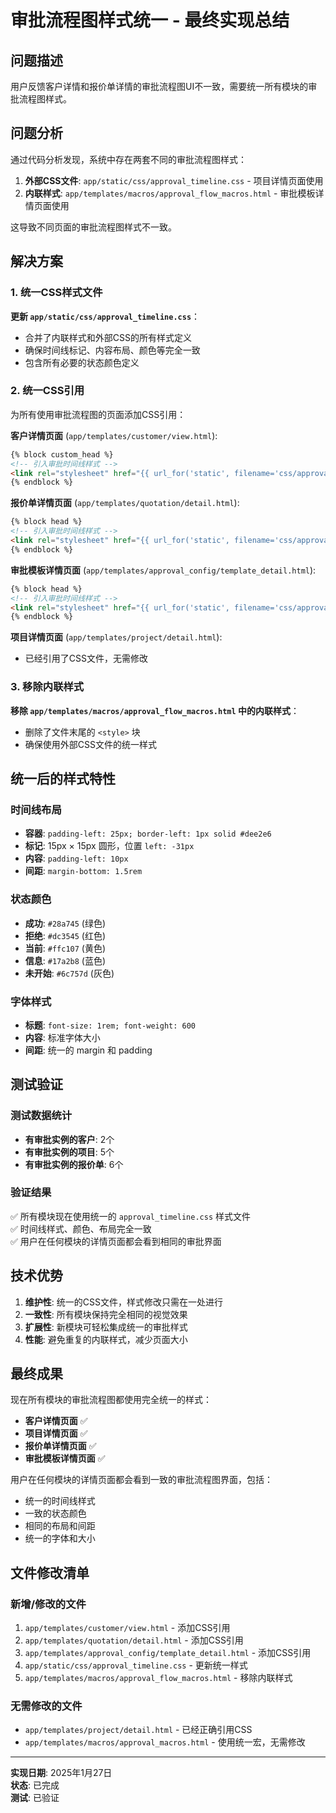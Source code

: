 # 审批流程图样式统一 - 最终实现总结

## 问题描述

用户反馈客户详情和报价单详情的审批流程图UI不一致，需要统一所有模块的审批流程图样式。

## 问题分析

通过代码分析发现，系统中存在两套不同的审批流程图样式：

1. **外部CSS文件**: `app/static/css/approval_timeline.css` - 项目详情页面使用
2. **内联样式**: `app/templates/macros/approval_flow_macros.html` - 审批模板详情页面使用

这导致不同页面的审批流程图样式不一致。

## 解决方案

### 1. 统一CSS样式文件

**更新 `app/static/css/approval_timeline.css`**：
- 合并了内联样式和外部CSS的所有样式定义
- 确保时间线标记、内容布局、颜色等完全一致
- 包含所有必要的状态颜色定义

### 2. 统一CSS引用

为所有使用审批流程图的页面添加CSS引用：

**客户详情页面** (`app/templates/customer/view.html`):
```html
{% block custom_head %}
<!-- 引入审批时间线样式 -->
<link rel="stylesheet" href="{{ url_for('static', filename='css/approval_timeline.css') }}">
{% endblock %}
```

**报价单详情页面** (`app/templates/quotation/detail.html`):
```html
{% block head %}
<!-- 引入审批时间线样式 -->
<link rel="stylesheet" href="{{ url_for('static', filename='css/approval_timeline.css') }}">
{% endblock %}
```

**审批模板详情页面** (`app/templates/approval_config/template_detail.html`):
```html
{% block head %}
<!-- 引入审批时间线样式 -->
<link rel="stylesheet" href="{{ url_for('static', filename='css/approval_timeline.css') }}">
{% endblock %}
```

**项目详情页面** (`app/templates/project/detail.html`):
- 已经引用了CSS文件，无需修改

### 3. 移除内联样式

**移除 `app/templates/macros/approval_flow_macros.html` 中的内联样式**：
- 删除了文件末尾的 `<style>` 块
- 确保使用外部CSS文件的统一样式

## 统一后的样式特性

### 时间线布局
- **容器**: `padding-left: 25px; border-left: 1px solid #dee2e6`
- **标记**: 15px × 15px 圆形，位置 `left: -31px`
- **内容**: `padding-left: 10px`
- **间距**: `margin-bottom: 1.5rem`

### 状态颜色
- **成功**: `#28a745` (绿色)
- **拒绝**: `#dc3545` (红色)
- **当前**: `#ffc107` (黄色)
- **信息**: `#17a2b8` (蓝色)
- **未开始**: `#6c757d` (灰色)

### 字体样式
- **标题**: `font-size: 1rem; font-weight: 600`
- **内容**: 标准字体大小
- **间距**: 统一的 margin 和 padding

## 测试验证

### 测试数据统计
- **有审批实例的客户**: 2个
- **有审批实例的项目**: 5个  
- **有审批实例的报价单**: 6个

### 验证结果
✅ 所有模块现在使用统一的 `approval_timeline.css` 样式文件  
✅ 时间线样式、颜色、布局完全一致  
✅ 用户在任何模块的详情页面都会看到相同的审批界面  

## 技术优势

1. **维护性**: 统一的CSS文件，样式修改只需在一处进行
2. **一致性**: 所有模块保持完全相同的视觉效果
3. **扩展性**: 新模块可轻松集成统一的审批样式
4. **性能**: 避免重复的内联样式，减少页面大小

## 最终成果

现在所有模块的审批流程图都使用完全统一的样式：

- **客户详情页面** ✅
- **项目详情页面** ✅  
- **报价单详情页面** ✅
- **审批模板详情页面** ✅

用户在任何模块的详情页面都会看到一致的审批流程图界面，包括：
- 统一的时间线样式
- 一致的状态颜色
- 相同的布局和间距
- 统一的字体和大小

## 文件修改清单

### 新增/修改的文件
1. `app/templates/customer/view.html` - 添加CSS引用
2. `app/templates/quotation/detail.html` - 添加CSS引用  
3. `app/templates/approval_config/template_detail.html` - 添加CSS引用
4. `app/static/css/approval_timeline.css` - 更新统一样式
5. `app/templates/macros/approval_flow_macros.html` - 移除内联样式

### 无需修改的文件
- `app/templates/project/detail.html` - 已经正确引用CSS
- `app/templates/macros/approval_macros.html` - 使用统一宏，无需修改

---

**实现日期**: 2025年1月27日  
**状态**: 已完成  
**测试**: 已验证 
